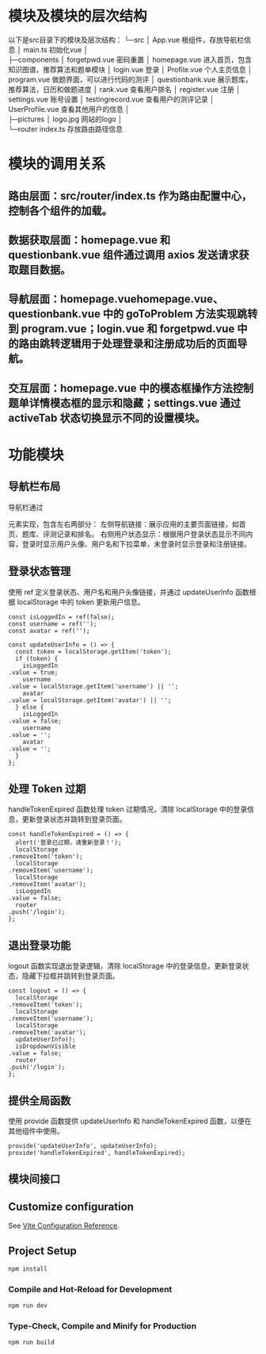 # 模块及模块的层次结构
以下是src目录下的模块及层次结构：
└─src
    │  App.vue  根组件，存放导航栏信息
    │  main.ts    初始化vue
    │  
    ├─components
    │      forgetpwd.vue 密码重置
    │      homepage.vue 进入首页，包含知识图谱，推荐算法和题单模块
    │      login.vue 登录
    │      Profile.vue 个人主页信息
    │      program.vue 做题界面，可以进行代码的测评
    │      questionbank.vue 展示题库，推荐算法，日历和做题进度
    │      rank.vue 查看用户排名
    │      register.vue 注册
    │      settings.vue 账号设置
    │      testingrecord.vue 查看用户的测评记录
    │      UserProfile.vue 查看其他用户的信息
    │      
    ├─pictures
    │      logo.jpg  网站的logo
    │      
    └─router
            index.ts 存放路由路径信息
# 模块的调用关系
## 路由层面：src/router/index.ts 作为路由配置中心，控制各个组件的加载。
## 数据获取层面：homepage.vue 和 questionbank.vue 组件通过调用 axios 发送请求获取题目数据。
## 导航层面：homepage.vuehomepage.vue、questionbank.vue 中的 goToProblem 方法实现跳转到 program.vue；login.vue 和 forgetpwd.vue 中的路由跳转逻辑用于处理登录和注册成功后的页面导航。
## 交互层面：homepage.vue 中的模态框操作方法控制题单详情模态框的显示和隐藏；settings.vue 通过 activeTab 状态切换显示不同的设置模块。

# 功能模块
## 导航栏布局
导航栏通过 <nav> 元素实现，包含左右两部分：
左侧导航链接：展示应用的主要页面链接，如首页、题库、评测记录和排名。
右侧用户状态显示：根据用户登录状态显示不同内容，登录时显示用户头像、用户名和下拉菜单，未登录时显示登录和注册链接。
## 登录状态管理
使用 ref 定义登录状态、用户名和用户头像链接，并通过 updateUserInfo 函数根据 localStorage 中的 token 更新用户信息。
```
const isLoggedIn = ref(false);
const username = ref('');
const avatar = ref('');

const updateUserInfo = () => {
  const token = localStorage.getItem('token');
  if (token) {
    isLoggedIn
.value = true;
    username
.value = localStorage.getItem('username') || '';
    avatar
.value = localStorage.getItem('avatar') || '';
  } else {
    isLoggedIn
.value = false;
    username
.value = '';
    avatar
.value = '';
  }
};
```
## 处理 Token 过期
handleTokenExpired 函数处理 token 过期情况，清除 localStorage 中的登录信息，更新登录状态并跳转到登录页面。
```
const handleTokenExpired = () => {
  alert('登录已过期，请重新登录！');
  localStorage
.removeItem('token');
  localStorage
.removeItem('username');
  localStorage
.removeItem('avatar');
  isLoggedIn
.value = false;
  router
.push('/login');
};
```
## 退出登录功能
logout 函数实现退出登录逻辑，清除 localStorage 中的登录信息，更新登录状态，隐藏下拉框并跳转到登录页面。
```
const logout = () => {
  localStorage
.removeItem('token');
  localStorage
.removeItem('username');
  localStorage
.removeItem('avatar');
  updateUserInfo();
  isDropdownVisible
.value = false; 
  router
.push('/login');
};
```
## 提供全局函数
使用 provide 函数提供 updateUserInfo 和 handleTokenExpired 函数，以便在其他组件中使用。
```
provide('updateUserInfo', updateUserInfo);
provide('handleTokenExpired', handleTokenExpired);
```
# 模块间接口


## Customize configuration

See [Vite Configuration Reference](https://vite.dev/config/).

## Project Setup

```sh
npm install
```

### Compile and Hot-Reload for Development

```sh
npm run dev
```

### Type-Check, Compile and Minify for Production

```sh
npm run build
```
